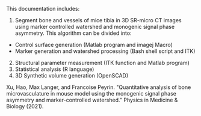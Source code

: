 This documentation includes:

1. Segment bone and vessels of mice tibia in 3D SR-micro CT images using marker controlled watershed and monogenic signal phase asymmetry.
This algorithm can be divided into:
- Control surface generation (Matlab program and imagej Macro)
- Marker generation and watershed processing (Bash shell script and ITK)
2. Structural parameter measurement (ITK function and Matlab program)
3. Statistical analysis (R language)
4. 3D Synthetic volume generation (OpenSCAD)

Xu, Hao, Max Langer, and Francoise Peyrin. "Quantitative analysis of bone microvasculature in mouse model using the monogenic signal phase asymmetry and marker-controlled watershed." Physics in Medicine & Biology (2021).

